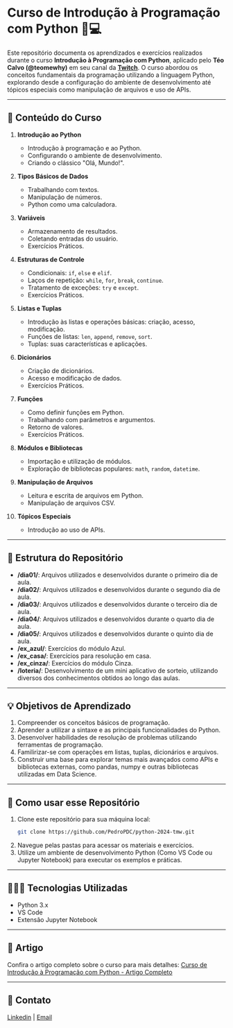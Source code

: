 # Curso de Introdução à Programação com Python 🐍💻

Este repositório documenta os aprendizados e exercícios realizados durante o curso **Introdução à Programação com Python**, aplicado pelo **Téo Calvo (@teomewhy)** em seu canal da **[Twitch](https://www.twitch.tv/teomewhy)**. O curso abordou os conceitos fundamentais da programação utilizando a linguagem Python, explorando desde a configuração do ambiente de desenvolvimento até tópicos especiais como manipulação de arquivos e uso de APIs.

--- 

## 📖 Conteúdo do Curso

1. **Introdução ao Python**
    - Introdução à programação e ao Python.
    - Configurando o ambiente de desenvolvimento.
    - Criando o clássico "Olá, Mundo!".

2. **Tipos Básicos de Dados**
    - Trabalhando com textos.
    - Manipulação de números.
    - Python como uma calculadora.

3. **Variáveis**
    - Armazenamento de resultados.
    - Coletando entradas do usuário.
    - Exercícios Práticos.

4. **Estruturas de Controle**
    - Condicionais: `if`, `else` e `elif`.
    - Laços de repetição: `while`, `for`, `break`, `continue`.
    - Tratamento de exceções: `try` e `except`.
    - Exercícios Práticos.

5. **Listas e Tuplas**
    - Introdução às listas e operações básicas: criação, acesso, modificação.
    - Funções de listas: `len`, `append`, `remove`, `sort`.
    - Tuplas: suas características e aplicações.

6. **Dicionários**
    - Criação de dicionários.
    - Acesso e modificação de dados.
    - Exercícios Práticos.

7. **Funções**
    - Como definir funções em Python.
    - Trabalhando com parâmetros e argumentos.
    - Retorno de valores.
    - Exercícios Práticos.

8. **Módulos e Bibliotecas**
    - Importação e utilização de módulos.
    - Exploração de bibliotecas populares: `math`, `random`, `datetime`.

9. **Manipulação de Arquivos**
    - Leitura e escrita de arquivos em Python.
    - Manipulação de arquivos CSV.

10. **Tópicos Especiais**
    - Introdução ao uso de APIs.

---

## 📂 Estrutura do Repositório

- **/dia01/**: Arquivos utilizados e desenvolvidos durante o primeiro dia de aula.
- **/dia02/**: Arquivos utilizados e desenvolvidos durante o segundo dia de aula.
- **/dia03/**: Arquivos utilizados e desenvolvidos durante o terceiro dia de aula.
- **/dia04/**: Arquivos utilizados e desenvolvidos durante o quarto dia de aula.
- **/dia05/**: Arquivos utilizados e desenvolvidos durante o quinto dia de aula.
- **/ex_azul/**: Exercícios do módulo Azul.
- **/ex_casa/**: Exercícios para resolução em casa.
- **/ex_cinza/**: Exercícios do módulo Cinza.
- **/loteria/**: Desenvolvimento de um mini aplicativo de sorteio, utilizando diversos dos conhecimentos obtidos ao longo das aulas. 

---

## 💡 Objetivos de Aprendizado
1. Compreender os conceitos básicos de programação.
2. Aprender a utilizar a sintaxe e as principais funcionalidades do Python.
3. Desenvolver habilidades de resolução de problemas utilizando ferramentas de programação.
4. Familirizar-se com operações em listas, tuplas, dicionários e arquivos.
5. Construir uma base para explorar temas mais avançados como APIs e bibliotecas externas, como pandas, numpy e outras bibliotecas utilizadas em Data Science.

---

## 🤔 Como usar esse Repositório
1. Clone este repositório para sua máquina local:
    ```bash
    git clone https://github.com/PedroPDC/python-2024-tmw.git
2. Navegue pelas pastas para acessar os materiais e exercícios.
3. Utilize um ambiente de desenvolvimento Python (Como VS Code ou Jupyter Notebook) para executar os exemplos e práticas.

---

## 👨🏻‍💻 Tecnologias Utilizadas
* Python 3.x
* VS Code
* Extensão Jupyter Notebook

---

## 📄 Artigo

Confira o artigo completo sobre o curso para mais detalhes:
[Curso de Introdução à Programação com Python - Artigo Completo](https://medium.com/@pedropdc/introdução-a-programação-com-python-curso-por-téo-me-why-575e1e2fa5f7)

---

## 📧 Contato
[Linkedin](https://www.linkedin.com/in/pedro-paulo-dantas-costa/) | [Email](mailto:0901dantaspedro@gmail.com)
